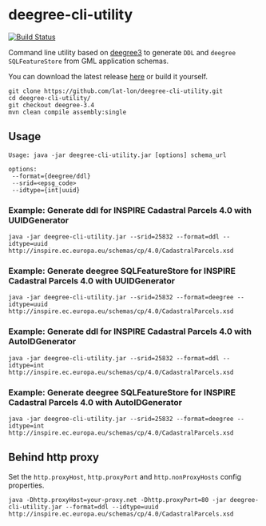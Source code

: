# deegree-cli-utility

[![Build Status](https://travis-ci.org/JuergenWeichand/deegree-cli-utility.svg?branch=master)](https://travis-ci.org/JuergenWeichand/deegree-cli-utility)

Command line utility based on [deegree3](https://github.com/deegree/deegree3) to generate `DDL` and `deegree SQLFeatureStore` from GML application schemas. 

You can download the latest release [here](https://github.com/lat-lon/deegree-cli-utility/releases) or build it yourself.

    git clone https://github.com/lat-lon/deegree-cli-utility.git
    cd deegree-cli-utility/
    git checkout deegree-3.4
    mvn clean compile assembly:single

## Usage

```
Usage: java -jar deegree-cli-utility.jar [options] schema_url

options:
 --format={deegree/ddl}
 --srid=<epsg_code>
 --idtype={int|uuid}
```

### Example: Generate ddl for INSPIRE Cadastral Parcels 4.0 with UUIDGenerator

    java -jar deegree-cli-utility.jar --srid=25832 --format=ddl --idtype=uuid http://inspire.ec.europa.eu/schemas/cp/4.0/CadastralParcels.xsd

### Example: Generate deegree SQLFeatureStore for INSPIRE Cadastral Parcels 4.0 with UUIDGenerator

    java -jar deegree-cli-utility.jar --srid=25832 --format=deegree --idtype=uuid http://inspire.ec.europa.eu/schemas/cp/4.0/CadastralParcels.xsd

### Example: Generate ddl for INSPIRE Cadastral Parcels 4.0 with AutoIDGenerator

    java -jar deegree-cli-utility.jar --srid=25832 --format=ddl --idtype=int http://inspire.ec.europa.eu/schemas/cp/4.0/CadastralParcels.xsd

### Example: Generate deegree SQLFeatureStore for INSPIRE Cadastral Parcels 4.0 with AutoIDGenerator

    java -jar deegree-cli-utility.jar --srid=25832 --format=deegree --idtype=int http://inspire.ec.europa.eu/schemas/cp/4.0/CadastralParcels.xsd


## Behind http proxy

Set the `http.proxyHost`, `http.proxyPort` and `http.nonProxyHosts` config properties.

    java -Dhttp.proxyHost=your-proxy.net -Dhttp.proxyPort=80 -jar deegree-cli-utility.jar --format=ddl --idtype=uuid http://inspire.ec.europa.eu/schemas/cp/4.0/CadastralParcels.xsd

